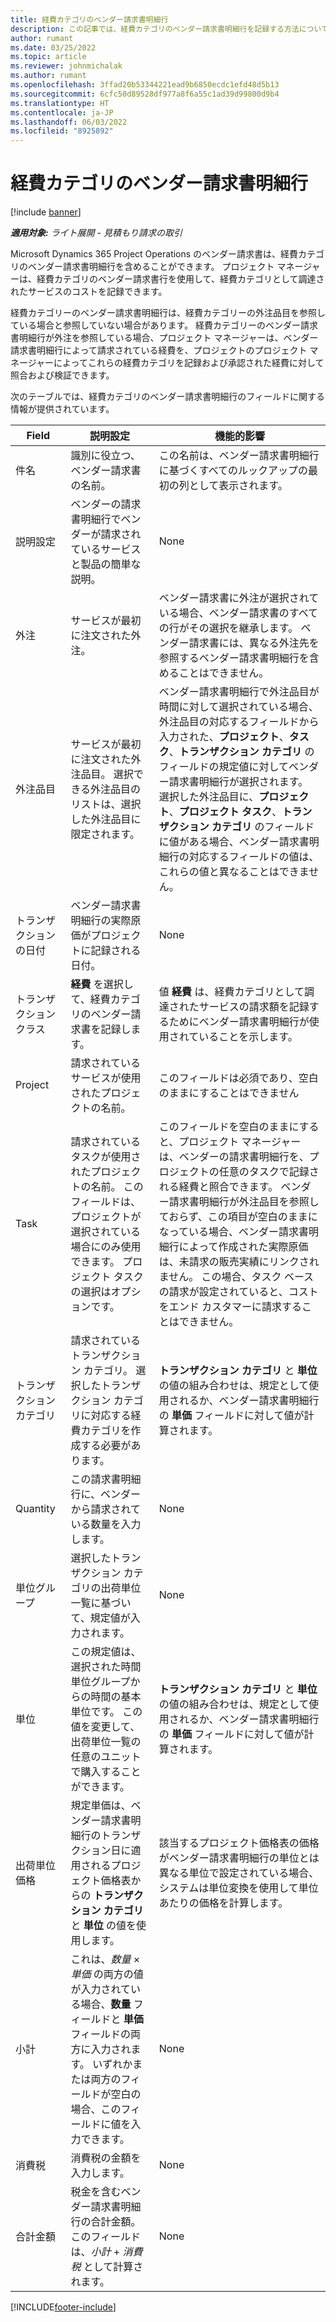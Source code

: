 ```yaml
---
title: 経費カテゴリのベンダー請求書明細行
description: この記事では、経費カテゴリのベンダー請求書明細行を記録する方法について説明します。
author: rumant
ms.date: 03/25/2022
ms.topic: article
ms.reviewer: johnmichalak
ms.author: rumant
ms.openlocfilehash: 3ffad20b53344221ead9b6850ecdc1efd48d5b13
ms.sourcegitcommit: 6cfc50d89528df977a8f6a55c1ad39d99800d9b4
ms.translationtype: HT
ms.contentlocale: ja-JP
ms.lasthandoff: 06/03/2022
ms.locfileid: "8925892"
---
```

# <a name="vendor-invoice-lines-for-expense-categories"></a>経費カテゴリのベンダー請求書明細行

[!include [banner](../../includes/dataverse-preview.md)]

_**適用対象:** ライト展開 - 見積もり請求の取引_

Microsoft Dynamics 365 Project Operations のベンダー請求書は、経費カテゴリのベンダー請求書明細行を含めることができます。 プロジェクト マネージャーは、経費カテゴリのベンダー請求書行を使用して、経費カテゴリとして調達されたサービスのコストを記録できます。

経費カテゴリーのベンダー請求書明細行は、経費カテゴリーの外注品目を参照している場合と参照していない場合があります。 経費カテゴリーのベンダー請求書明細行が外注を参照している場合、プロジェクト マネージャーは、ベンダー請求書明細行によって請求されている経費を、プロジェクトのプロジェクト マネージャーによってこれらの経費カテゴリを記録および承認された経費に対して照合および検証できます。

次のテーブルでは、経費カテゴリのベンダー請求書明細行のフィールドに関する情報が提供されています。

| Field | 説明設定 | 機能的影響 |
| --- | --- | --- |
| 件名 | 識別に役立つ、ベンダー請求書の名前。 | この名前は、ベンダー請求書明細行に基づくすべてのルックアップの最初の列として表示されます。 |
| 説明設定 | ベンダーの請求書明細行でベンダーが請求されているサービスと製品の簡単な説明。 | None |
| 外注 | サービスが最初に注文された外注。 | ベンダー請求書に外注が選択されている場合、ベンダー請求書のすべての行がその選択を継承します。 ベンダー請求書には、異なる外注先を参照するベンダー請求書明細行を含めることはできません。 |
| 外注品目 | サービスが最初に注文された外注品目。 選択できる外注品目のリストは、選択した外注品目に限定されます。 | ベンダー請求書明細行で外注品目が時間に対して選択されている場合、外注品目の対応するフィールドから入力された、**プロジェクト**、**タスク**、**トランザクション カテゴリ** のフィールドの規定値に対してベンダー請求書明細行が選択されます。 選択した外注品目に、**プロジェクト**、**プロジェクト タスク**、**トランザクション カテゴリ** のフィールドに値がある場合、ベンダー請求書明細行の対応するフィールドの値は、これらの値と異なることはできません。 |
| トランザクションの日付 | ベンダー請求書明細行の実際原価がプロジェクトに記録される日付。 |None |
| トランザクション クラス | **経費** を選択して、経費カテゴリのベンダー請求書を記録します。 | 値 **経費** は、経費カテゴリとして調達されたサービスの請求額を記録するためにベンダー請求書明細行が使用されていることを示します。 |
| Project | 請求されているサービスが使用されたプロジェクトの名前。 | このフィールドは必須であり、空白のままにすることはできません |
| Task | 請求されているタスクが使用されたプロジェクトの名前。 このフィールドは、プロジェクトが選択されている場合にのみ使用できます。 プロジェクト タスクの選択はオプションです。 | このフィールドを空白のままにすると、プロジェクト マネージャーは、ベンダーの請求書明細行を、プロジェクトの任意のタスクで記録される経費と照合できます。 ベンダー請求書明細行が外注品目を参照しておらず、この項目が空白のままになっている場合、ベンダー請求書明細行によって作成された実際原価は、未請求の販売実績にリンクされません。 この場合、タスク ベースの請求が設定されていると、コストをエンド カスタマーに請求することはできません。 |
| トランザクション カテゴリ | 請求されているトランザクション カテゴリ。 選択したトランザクション カテゴリに対応する経費カテゴリを作成する必要があります。 | **トランザクション カテゴリ** と **単位** の値の組み合わせは、規定として使用されるか、ベンダー請求書明細行の **単価** フィールドに対して値が計算されます。 |
| Quantity | この請求書明細行に、ベンダーから請求されている数量を入力します。 |None|
| 単位グループ | 選択したトランザクション カテゴリの出荷単位一覧に基づいて、規定値が入力されます。 | None |
| 単位 | この規定値は、選択された時間単位グループからの時間の基本単位です。 この値を変更して、出荷単位一覧の任意のユニットで購入することができます。 | **トランザクション カテゴリ** と **単位** の値の組み合わせは、規定として使用されるか、ベンダー請求書明細行の **単価** フィールドに対して値が計算されます。 |
| 出荷単位価格 | 規定単価は、ベンダー請求書明細行のトランザクション日に適用されるプロジェクト価格表からの **トランザクション カテゴリ** と **単位** の値を使用します。 | 該当するプロジェクト価格表の価格がベンダー請求書明細行の単位とは異なる単位で設定されている場合、システムは単位変換を使用して単位あたりの価格を計算します。 |
| 小計 | これは、*数量* &times; *単価* の両方の値が入力されている場合、**数量** フィールドと **単価** フィールドの両方に入力されます。 いずれかまたは両方のフィールドが空白の場合、このフィールドに値を入力できます。| None |
| 消費税 | 消費税の金額を入力します。 | None |
| 合計金額 | 税金を含むベンダー請求書明細行の合計金額。 このフィールドは、*小計*  +  *消費税* として計算されます。 | None |

[!INCLUDE[footer-include](../../includes/footer-banner.md)]
